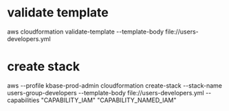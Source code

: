 # validate template
aws cloudformation validate-template --template-body file://users-developers.yml

# create stack
aws --profile kbase-prod-admin cloudformation create-stack --stack-name users-group-developers --template-body file://users-developers.yml  --capabilities "CAPABILITY_IAM" "CAPABILITY_NAMED_IAM"

<!--
# await creation
aws --profile kbase-prod-admin  cloudformation wait stack-create-complete --stack-name users-group-developers
aws --profile kbase-prod-admin  cloudformation describe-stacks --stack-name users-group-developers
aws --profile kbase-prod-admin  cloudformation describe-stacks --stack-name users-group-developers --query 'Stacks[].[StackName,StackStatus]' --output text

# describe cloudformation stack resources to see details
aws --profile kbase-prod-admin  cloudformation describe-stack-resources --stack-name users-group-developers

# list IAM users to
aws --profile kbase-prod-admin  iam list-users

# list customer managed policies (not AWS policies)
aws --profile kbase-prod-admin  iam list-policies --scope Local

# see details of the PolicyDocument
aws --profile kbase-prod-admin  iam get-policy-version --policy-arn <policy arn> --version-id v1
-->
